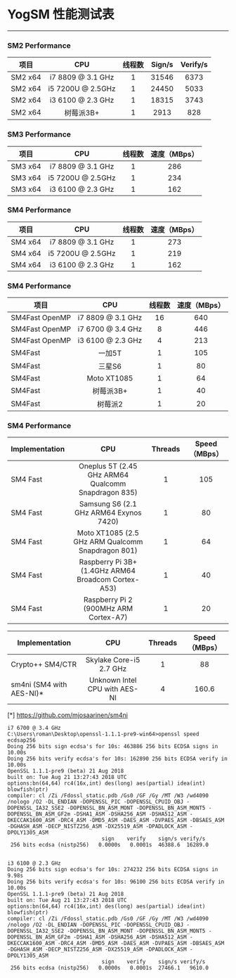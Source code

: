 # YogSM 性能测试表

---

### SM2 Performance

| 项目                  | CPU                   | 线程数    | Sign/s                   | Verify/s               |
| --------              | :-----:               | :----:    |  :----:                 |  :----:                |
| SM2 x64               | i7 8809 @ 3.1 GHz     | 1         | 31546                   |6373                    |
| SM2 x64               | i5 7200U @ 2.5GHz     | 1         | 24450                   |5033                    |
| SM2 x64               | i3 6100 @ 2.3 GHz     | 1         | 18315                   |3743                    |
| SM2 x64               | 树莓派3B+              | 1         | 2913                   |828                     |

### SM3 Performance

| 项目                  | CPU                   | 线程数    | 速度（MBps）                   |
| --------              | :-----:               | :----:    |  :----:                 |
| SM3 x64               | i7 8809 @ 3.1 GHz     | 1         | 286                   |
| SM3 x64               | i5 7200U @ 2.5GHz     | 1         | 234                   |
| SM3 x64               | i3 6100 @ 2.3 GHz     | 1         | 162                   |

### SM4 Performance

| 项目                  | CPU                   | 线程数    | 速度（MBps）                   |
| --------              | :-----:               | :----:    |  :----:                 |
| SM4 x64               | i7 8809 @ 3.1 GHz     | 1         | 273                   |
| SM4 x64               | i5 7200U @ 2.5GHz     | 1         | 219                   |
| SM4 x64               | i3 6100 @ 2.3 GHz     | 1         | 162                   |


### SM4 Performance

| 项目                  | CPU               | 线程数    | 速度（MBps）      |
| --------              | :-----:           | :----:    |  :----:           |
| SM4Fast OpenMP        | i7 8809 @ 3.1 GHz | 16        | 640               |
| SM4Fast OpenMP        | i7 6700 @ 3.4 GHz | 8         | 446               |
| SM4Fast OpenMP        | i3 6100 @ 2.3 GHz | 4         | 213               |
| SM4Fast               | 一加5T            | 1         | 105               |
| SM4Fast               | 三星S6            | 1         | 80                |
| SM4Fast               | Moto XT1085       | 1         | 64                |
| SM4Fast               | 树莓派3B+         | 1         | 40                |
| SM4Fast               | 树莓派2           | 1         | 20                |


### SM4 Performance

| Implementation        | CPU               | Threads   | Speed（MBps）    |
| --------              | :-----:           | :----:    |  :----:          |
| SM4 Fast              | Oneplus 5T (2.45 GHz ARM64 Qualcomm Snapdragon 835) | 1         | 105              |
| SM4 Fast              | Samsung S6 (2.1 GHz ARM64 Exynos 7420)           | 1         | 80               |
| SM4 Fast              | Moto XT1085 (2.5 GHz ARM Qualcomm Snapdragon 801)       | 1         | 64               |
| SM4 Fast              | Raspberry Pi 3B+ (1.4GHz ARM64 Broadcom Cortex-A53)         | 1         | 40               |
| SM4 Fast              | Raspberry Pi 2  (900MHz ARM Cortex-A7)     | 1         | 20               |


| Implementation        | CPU               | Threads   | Speed（MBps）    |
| --------              | :-----:           | :----:    |  :----:          |
| Crypto++ SM4/CTR      | Skylake Core-i5 2.7 GHz     | 1         | 88               |
| sm4ni (SM4 with AES-NI)*       | Unknown Intel CPU with AES-NI     | 4         | 160.6  |

[*] https://github.com/mjosaarinen/sm4ni


```
i7 6700 @ 3.4 GHz
C:\Users\roman\Desktop\openssl-1.1.1-pre9-win64>openssl speed ecdsap256
Doing 256 bits sign ecdsa's for 10s: 463886 256 bits ECDSA signs in 10.00s
Doing 256 bits verify ecdsa's for 10s: 162890 256 bits ECDSA verify in 10.00s
OpenSSL 1.1.1-pre9 (beta) 21 Aug 2018
built on: Tue Aug 21 13:27:43 2018 UTC
options:bn(64,64) rc4(16x,int) des(long) aes(partial) idea(int) blowfish(ptr)
compiler: cl /Zi /Fdossl_static.pdb /Gs0 /GF /Gy /MT /W3 /wd4090 /nologo /O2 -DL_ENDIAN -DOPENSSL_PIC -DOPENSSL_CPUID_OBJ -DOPENSSL_IA32_SSE2 -DOPENSSL_BN_ASM_MONT -DOPENSSL_BN_ASM_MONT5 -DOPENSSL_BN_ASM_GF2m -DSHA1_ASM -DSHA256_ASM -DSHA512_ASM -DKECCAK1600_ASM -DRC4_ASM -DMD5_ASM -DAES_ASM -DVPAES_ASM -DBSAES_ASM -DGHASH_ASM -DECP_NISTZ256_ASM -DX25519_ASM -DPADLOCK_ASM -DPOLY1305_ASM
                              sign    verify    sign/s verify/s
 256 bits ecdsa (nistp256)   0.0000s   0.0001s  46388.6  16289.0
 

i3 6100 @ 2.3 GHz 
Doing 256 bits sign ecdsa's for 10s: 274232 256 bits ECDSA signs in 9.98s
Doing 256 bits verify ecdsa's for 10s: 96100 256 bits ECDSA verify in 10.00s
OpenSSL 1.1.1-pre9 (beta) 21 Aug 2018
built on: Tue Aug 21 13:27:43 2018 UTC
options:bn(64,64) rc4(16x,int) des(long) aes(partial) idea(int) blowfish(ptr)
compiler: cl /Zi /Fdossl_static.pdb /Gs0 /GF /Gy /MT /W3 /wd4090 /nologo /O2 -DL_ENDIAN -DOPENSSL_PIC -DOPENSSL_CPUID_OBJ -DOPENSSL_IA32_SSE2 -DOPENSSL_BN_ASM_MONT -DOPENSSL_BN_ASM_MONT5 -DOPENSSL_BN_ASM_GF2m -DSHA1_ASM -DSHA256_ASM -DSHA512_ASM -DKECCAK1600_ASM -DRC4_ASM -DMD5_ASM -DAES_ASM -DVPAES_ASM -DBSAES_ASM -DGHASH_ASM -DECP_NISTZ256_ASM -DX25519_ASM -DPADLOCK_ASM -DPOLY1305_ASM
                              sign    verify    sign/s verify/s
 256 bits ecdsa (nistp256)   0.0000s   0.0001s  27466.1   9610.0
```
